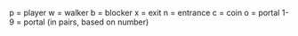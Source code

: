 p = player
w = walker
b = blocker
x = exit
n = entrance
c = coin
o = portal
1-9 = portal (in pairs, based on number)
